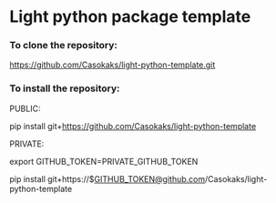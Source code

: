 # Light python package template

### To clone the repository:

https://github.com/Casokaks/light-python-template.git

### To install the repository:

PUBLIC: 

pip install git+https://github.com/Casokaks/light-python-template

PRIVATE: 

export GITHUB_TOKEN=PRIVATE_GITHUB_TOKEN

pip install git+https://$GITHUB_TOKEN@github.com/Casokaks/light-python-template
